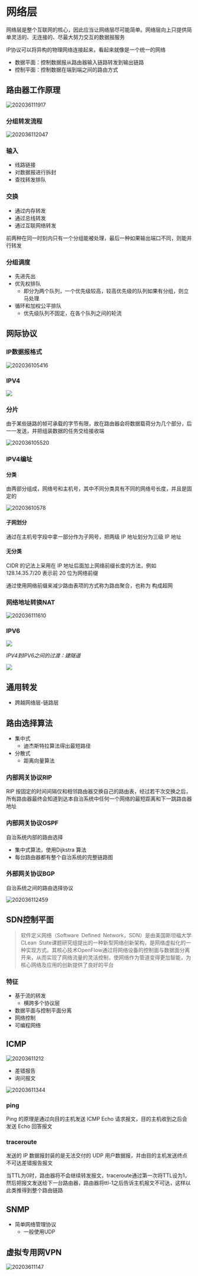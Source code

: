 # 网络层

网络层是整个互联网的核心，因此应当让网络层尽可能简单。网络层向上只提供简单灵活的、无连接的、尽最大努力交互的数据报服务

IP协议可以将异构的物理网络连接起来，看起来就像是一个统一的网络

- 数据平面：控制数据报从路由器输入链路转发到输出链路
- 控制平面：控制数据在端到端之间的路由方式

## 路由器工作原理

![202036111917](/assets/202036111917.jpg)

### 分组转发流程

![202036112047](/assets/202036112047.jpg)

### 输入

- 线路链接
- 对数据报进行拆封
- 查找转发排队

### 交换

- 通过内存转发
- 通过总线转发
- 通过互联网络转发

前两种在同一时刻内只有一个分组能被处理，最后一种如果输出端口不同，则能并行转发

### 分组调度

- 先进先出
- 优先权排队
  - 即分为两个队列，一个优先级较高，较高优先级的队列如果有分组，则立马处理
- 循环和加权公平排队
  - 优先级队列不固定，在各个队列之间的轮流

## 网际协议

### IP数据报格式

![202036105416](/assets/202036105416.jpg)

### IPV4 

![](https://img-my.csdn.net/uploads/201212/05/1354698013_5018.jpg)

### 分片

由于某些链路的帧可承载的字节有限，故在路由器会将数据载荷分为几个部分，后一一发送，并把组装数据的任务交给接收端

![202036105520](/assets/202036105520.png)

### IPV4编址

#### 分类

由两部分组成，网络号和主机号，其中不同分类具有不同的网络号长度，并且是固定的

![20203610578](/assets/20203610578.png)

#### 子网划分

通过在主机号字段中拿一部分作为子网号，把两级 IP 地址划分为三级 IP 地址

#### 无分类

CIDR 的记法上采用在 IP 地址后面加上网络前缀长度的方法，例如 128.14.35.7/20 表示前 20 位为网络前缀

通过使用网络前缀来减少路由表项的方式称为路由聚合，也称为 构成超网

### 网络地址转换NAT

![202036111610](/assets/202036111610.png)

### IPV6

![](https://huminxi.netlify.com/img/hufei/062018/ipv6-datagram-format.png)

*IPV4到IPV6之间的过渡：建隧道*

![](https://img-blog.csdn.net/20160109165935943)

## 通用转发

- 跨越网络层-链路层

## 路由选择算法

- 集中式
  - 迪杰斯特拉算法得出最短路径
- 分散式
  - 距离向量算法

### 内部网关协议RIP

RIP 按固定的时间间隔仅和相邻路由器交换自己的路由表，经过若干次交换之后，所有路由器最终会知道到达本自治系统中任何一个网络的最短距离和下一跳路由器地址

### 内部网关协议OSPF

自治系统内部的路由选择

- 集中式算法，使用Dijkstra 算法
- 每台路由器都有整个自治系统的完整链路图

### 外部网关协议BGP

自治系统之间的路由选择协议

![202036112459](/assets/202036112459.png)

## SDN控制平面

>软件定义网络（Software Defined Network，SDN）是由美国斯坦福大学CLean State课题研究组提出的一种新型网络创新架构，是网络虚拟化的一种实现方式。其核心技术OpenFlow通过将网络设备的控制面与数据面分离开来，从而实现了网络流量的灵活控制，使网络作为管道变得更加智能，为核心网络及应用的创新提供了良好的平台

### 特征

- 基于流的转发
  - 横跨多个协议层
- 数据平面与控制平面分离
- 网络控制
- 可编程网络

## ICMP

![20203611212](/assets/20203611212.jpg)

- 差错报告
- 询问报文

![20203611344](/assets/20203611344.png)

### ping

Ping 的原理是通过向目的主机发送 ICMP Echo 请求报文，目的主机收到之后会发送 Echo 回答报文

### traceroute

发送的 IP 数据报封装的是无法交付的 UDP 用户数据报，并由目的主机发送终点不可达差错报告报文

当TTL为0时，路由器将不会继续转发报文，traceroute通过第一次将TTL设为1，然后把报文发送给下一台路由器，路由器将ttl-1之后告诉主机报文不可达，这样以此类推得到整个路由链路

## SNMP

- 简单网络管理协议
  - 一般使用UDP

## 虚拟专用网VPN

![20203611147](/assets/20203611147.jpg)